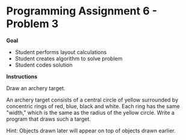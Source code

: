 # Programming Assignment 6 - Problem 3

**Goal**
- Student performs layout calculations
- Student creates algorithm to solve problem
- Student codes solution

**Instructions**

Draw an archery target. 

An archery target consists of a central circle of yellow surrounded by concentric rings of red, blue, black and white. Each ring has the same "width," which is the same as the radius of the yellow circle. Write a program that draws such a target. 

Hint: Objects drawn later will appear on top of objects drawn earlier.